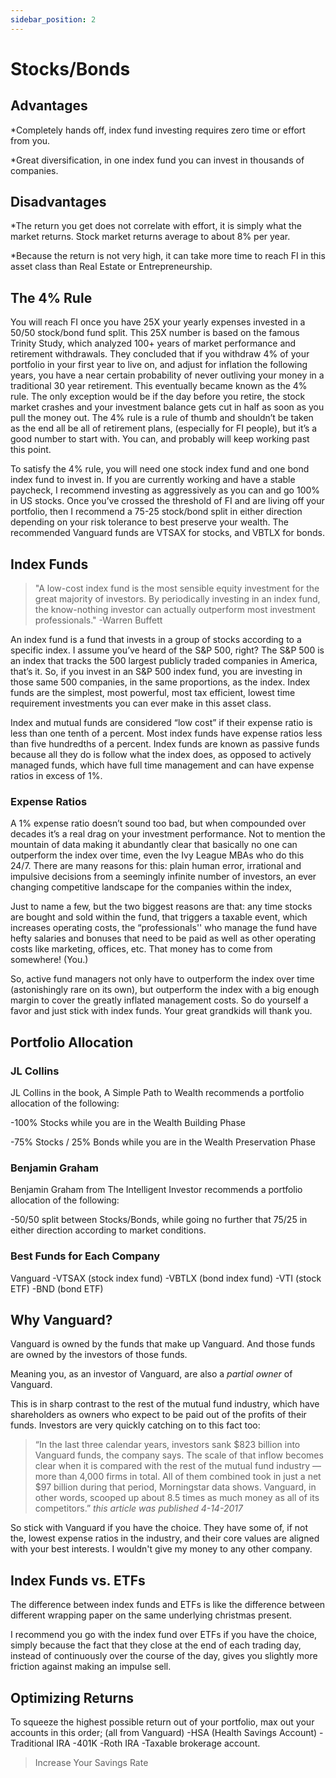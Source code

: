```yaml
---
sidebar_position: 2
---
```


# Stocks/Bonds

## Advantages

*Completely hands off, index fund investing requires zero time or effort from you.

*Great diversification, in one index fund you can invest in thousands of companies.

## Disadvantages

*The return you get does not correlate with effort, it is simply what the market returns. Stock market returns average to about 8% per year.

*Because the return is not very high, it can take more time to reach FI in this asset class than Real Estate or Entrepreneurship.

## The 4% Rule

You will reach FI once you have 25X your yearly expenses invested in a 50/50 stock/bond fund split. This 25X number is based on the famous Trinity Study, which analyzed 100+ years of market performance and retirement withdrawals. They concluded that if you withdraw 4% of your portfolio in your first year to live on, and adjust for inflation the following years, you have a near certain probability of never outliving your money in a traditional 30 year retirement. This eventually became known as the 4% rule. The only exception would be if the day before you retire, the stock market crashes and your investment balance gets cut in half as soon as you pull the money out. The 4% rule is a rule of thumb and shouldn’t be taken as the end all be all of retirement plans, (especially for FI people), but it’s a good number to start with. You can, and probably will keep working past this point. 

To satisfy the 4% rule, you will need one stock index fund and one bond index fund to invest in. If you are currently working and have a stable paycheck, I recommend investing as aggressively as you can and go 100% in US stocks. Once you’ve crossed the threshold of FI and are living off your portfolio, then I recommend a 75-25 stock/bond split in either direction depending on your risk tolerance to best preserve your wealth. The recommended Vanguard funds are VTSAX for stocks, and VBTLX for bonds.

## Index Funds

>"A low-cost index fund is the most sensible equity investment for the great majority of investors. By periodically investing in an index fund, the know-nothing investor can actually outperform most investment professionals." -Warren Buffett

An index fund is a fund that invests in a group of stocks according to a specific index. I assume you’ve heard of the S&P 500, right? The S&P 500 is an index that tracks the 500 largest publicly traded companies in America, that’s it. So, if you invest in an S&P 500 index fund, you are investing in those same 500 companies, in the same proportions, as the index. Index funds are the simplest, most powerful, most tax efficient, lowest time requirement investments you can ever make in this asset class. 

Index and mutual funds are considered “low cost” if their expense ratio is less than one tenth of a percent. Most index funds have expense ratios less than five hundredths of a percent. Index funds are known as passive funds because all they do is follow what the index does, as opposed to actively managed funds, which have full time management and can have expense ratios in excess of 1%.

### Expense Ratios

A 1% expense ratio doesn’t sound too bad, but when compounded over decades it’s a real drag on your investment performance. Not to mention the mountain of data making it abundantly clear that basically no one can outperform the index over time, even the Ivy League MBAs who do this 24/7. There are many reasons for this:
plain human error, 
irrational and impulsive decisions from a seemingly infinite number of investors, 
an ever changing competitive landscape for the companies within the index,

Just to name a few, but the two biggest reasons are that: 
any time stocks are bought and sold within the fund, that triggers a taxable event, which increases operating costs, 
the “professionals'' who manage the fund have hefty salaries and bonuses that need to be paid as well as other operating costs like marketing, offices, etc. That money has to come from somewhere! (You.)

So, active fund managers not only have to outperform the index over time (astonishingly rare on its own), but outperform the index with a big enough margin to cover the greatly inflated management costs. So do yourself a favor and just stick with index funds. Your great grandkids will thank you.

## Portfolio Allocation

### JL Collins

JL Collins in the book, A Simple Path to Wealth recommends a portfolio allocation of the following:

-100% Stocks while you are in the Wealth Building Phase

-75% Stocks / 25% Bonds while you are in the Wealth Preservation Phase

### Benjamin Graham

Benjamin Graham from The Intelligent Investor recommends a portfolio allocation of the following:

-50/50 split between Stocks/Bonds, while going no further that 75/25 in either direction according to market conditions.

### Best Funds for Each Company

Vanguard
-VTSAX (stock index fund)
-VBTLX (bond index fund)
-VTI (stock ETF)
-BND (bond ETF)

## Why Vanguard?

Vanguard is owned by the funds that make up Vanguard. And those funds are owned by the investors of those funds. 

Meaning you, as an investor of Vanguard, are also a *partial owner* of Vanguard. 

This is in sharp contrast to the rest of the mutual fund industry, which have shareholders as owners who expect to be paid out of the profits of their funds. Investors are very quickly catching on to this fact too:

>“In the last three calendar years, investors sank $823 billion into Vanguard funds, the company says. The scale of that inflow becomes clear when it is compared with the rest of the mutual fund industry — more than 4,000 firms in total. All of them combined took in just a net $97 billion during that period, Morningstar data shows. Vanguard, in other words, scooped up about 8.5 times as much money as all of its competitors.” *this article was published 4-14-2017*

So stick with Vanguard if you have the choice. They have some of, if not the, lowest expense ratios in the industry, and their core values are aligned with your best interests. I wouldn't give my money to any other company.

## Index Funds vs. ETFs

The difference between index funds and ETFs is like the difference between different wrapping paper on the same underlying christmas present.

I recommend you go with the index fund over ETFs if you have the choice, simply because the fact that they close at the end of each trading day, instead of continuously over the course of the day, gives you slightly more friction against making an impulse sell. 

## Optimizing Returns

To squeeze the highest possible return out of your portfolio, max out your accounts in this order; (all from Vanguard)
-HSA (Health Savings Account) 
-Traditional IRA
-401K
-Roth IRA
-Taxable brokerage account.

>Increase Your Savings Rate